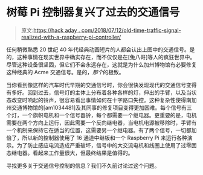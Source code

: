 # 树莓 Pi 控制器复兴了过去的交通信号

> 原文:[https://hack aday . com/2018/07/12/old-time-traffic-signal-realized-with-a-raspberry-pi-controller/](https://hackaday.com/2018/07/12/old-time-traffic-signal-revived-with-a-raspberry-pi-controller/)

任何稍微熟悉 20 世纪 40 年代经典动画短片的人都会认出上图中的交通信号。是的，这种事情在现实世界中确实存在，而不仅仅是在[兔八哥]等人的疯狂世界中。尽管这种设备很坚固，但它们不会永远存在，这就是为什么加州博物馆有必要修复这种经典的 Acme 交通信号。是的，*那个*的极致。

当你看到像这样的汽车时代早期的交通信号时，你会很快发现现代的交通信号变得有多好。回到过去，信号灯的主体上分布着各种各样的灯，伸出的手臂，以及当状态改变时响起的铃声，很容易看出事情如何在十字路口失控。这种复杂性使得南加州交通博物馆的[am1034481]及其同事的修复项目变得更加困难。每个信号有三个灯，一个旗帜电机和一个信号器铃，每个都需要一个继电器。更重要的是，电机需要在两个方向上运行，因此需要一个反向继电器，当电机电源被移除时，手臂有一个机制来保持它在适当的位置，这需要另一个继电器。有了两个信号，一切都加倍了，所以新的控制器使用了 16 通道中继板和一个 Raspberry Pi 来运行各种演示。为了防止感应电流造成严重破坏，信号中的大交流电机和线圈上使用了过零固态继电器。看起来工作量很大，但最终结果是值得的。

寻找更多关于交通信号控制的信息？我们不久前讨论过这个问题。